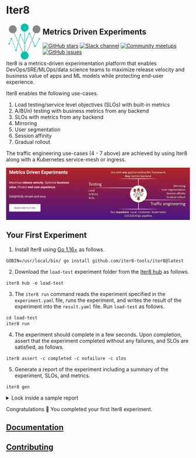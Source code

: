 # Iter8

<img alt="Iter8" src="mkdocs/docs/images/favicon.png" width="100" align="left">

## Metrics Driven Experiments

[![GitHub stars](https://img.shields.io/github/stars/iter8-tools/iter8?style=social)](https://github.com/iter8-tools/iter8/stargazers)
[![Slack channel](https://img.shields.io/badge/Slack-Join-purple)](https://join.slack.com/t/iter8-tools/shared_invite/zt-awl2se8i-L0pZCpuHntpPejxzLicbmw)
[![Community meetups](https://img.shields.io/badge/meet-Iter8%20community%20meetups-brightgreen)](https://iter8.tools/0.7/getting-started/help/#iter8-community-meetings)
[![GitHub issues](https://img.shields.io/github/issues/iter8-tools/iter8)](https://github.com/iter8tools/iter8/issues)

Iter8 is a metrics-driven experimentation platform that enables DevOps/SRE/MLOps/data science teams to maximize release velocity and business value of apps and ML models while protecting end-user experience.

Iter8 enables the following use-cases.

1. Load testing/service level objectives (SLOs) with built-in metrics
2. A/B(/n) testing with business metrics from any backend
3. SLOs with metrics from any backend
4. Mirroring
5. User segmentation
6. Session affinity
7. Gradual rollout

The traffic engineering use-cases (4 - 7 above) are achieved by using Iter8 along with a Kubernetes service-mesh or ingress.

<img alt="Iter8" src="images/ghbanner.png" align="center">

## Your First Experiment

1. Install Iter8 using [Go 1.16+](https://golang.org/) as follows.
```shell
GOBIN=/usr/local/bin/ go install github.com/iter8-tools/iter8@latest
```

2. Download the `load-test` experiment folder from the [Iter8 hub](../user-guide/topics/iter8hub.md) as follows.

```shell
iter8 hub -e load-test
```

3. The `iter8 run` command reads the experiment specified in the `experiment.yaml` file, runs the experiment, and writes the result of the experiment into the `result.yaml` file. Run `load-test` as follows.

```shell
cd load-test
iter8 run
```

4. The experiment should complete in a few seconds. Upon completion, assert that the experiment completed without any failures, and SLOs are satisfied, as follows.

```shell
iter8 assert -c completed -c nofailure -c slos
```

5. Generate a report of the experiment including a summary of the experiment, SLOs, and metrics.

```shell
iter8 gen 
```

<details>
  <summary>Look inside a sample report</summary>

  ```
      -----------------------------|-----
                 Experiment summary|
      -----------------------------|-----
              Experiment completed |true
      -----------------------------|-----
                 Experiment failed |false
      -----------------------------|-----
         Number of completed tasks |2
      -----------------------------|-----



      -----------------------------|-----
                               SLOs|
      -----------------------------|-----
           built-in/error-rate <= 0|true
      -----------------------------|-----
              built-in/p95.0 <= 100|true
      -----------------------------|-----


      -----------------------------|-----
                            Metrics|
      -----------------------------|-----
               built-in/error-count|0
      -----------------------------|-----
                built-in/error-rate|0
      -----------------------------|-----
               built-in/max-latency|201.75 (msec)
      -----------------------------|-----
              built-in/mean-latency|17.02 (msec)
      -----------------------------|-----
               built-in/min-latency|3.80 (msec)
      -----------------------------|-----
                     built-in/p50.0|10.75 (msec)
      -----------------------------|-----
                     built-in/p75.0|12.12 (msec)
      -----------------------------|-----
                     built-in/p90.0|13.88 (msec)
      -----------------------------|-----
                     built-in/p95.0|15.60 (msec)
      -----------------------------|-----
                     built-in/p99.0|201.31 (msec)
      -----------------------------|-----
                     built-in/p99.9|201.71 (msec)
      -----------------------------|-----
             built-in/request-count|100
      -----------------------------|-----
            built-in/stddev-latency|37.81 (msec)
      -----------------------------|-----
  ```
</details>

Congratulations :tada: You completed your first Iter8 experiment.

## [Documentation](https://iter8.tools)

## [Contributing](https://iter8.tools/latest/contributing/overview/)
